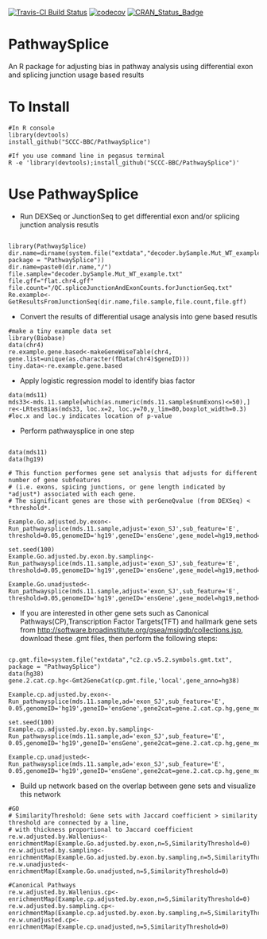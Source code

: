 [![Travis-CI Build Status](https://travis-ci.org/SCCC-BBC/PathwaySplice.svg?branch=master)](https://travis-ci.org/SCCC-BBC/PathwaySplice)
[![codecov](https://codecov.io/github/SCCC-BBC/PathwaySplice/coverage.svg?branch=master)](https://codecov.io/github/SCCC-BBC/PathwaySplice)
[![CRAN_Status_Badge](http://www.r-pkg.org/badges/version/PathwaySplice)](https://cran.r-project.org/package=PathwaySplice)

# PathwaySplice
An R package for adjusting bias in pathway analysis using differential exon and splicing junction usage based results

# To Install

```{r eval=TRUE}
#In R console
library(devtools)
install_github("SCCC-BBC/PathwaySplice")

#If you use command line in pegasus terminal
R -e 'library(devtools);install_github("SCCC-BBC/PathwaySplice")'
```

# Use PathwaySplice

+ Run DEXSeq or JunctionSeq to get differential exon and/or splicing junction analysis resutls 

```{r eval=FALSE}

library(PathwaySplice)
dir.name=dirname(system.file("extdata","decoder.bySample.Mut_WT_example.txt", package = "PathwaySplice"))
dir.name=paste0(dir.name,"/")
file.sample="decoder.bySample.Mut_WT_example.txt"
file.gff="flat.chr4.gff"
file.count="/QC.spliceJunctionAndExonCounts.forJunctionSeq.txt"
Re.example<-GetResultsFromJunctionSeq(dir.name,file.sample,file.count,file.gff)

```

+ Convert the results of differential usage analysis into gene based resutls

```{r eval=FALSE}
#make a tiny example data set
library(Biobase)
data(chr4)
re.example.gene.based<-makeGeneWiseTable(chr4,
gene.list=unique(as.character(fData(chr4)$geneID)))
tiny.data<-re.example.gene.based

```
+ Apply logistic regression model to identify bias factor
```{r eval=TRUE}
data(mds11)
mds33<-mds.11.sample[which(as.numeric(mds.11.sample$numExons)<=50),]
re<-LRtestBias(mds33, loc.x=2, loc.y=70,y_lim=80,boxplot_width=0.3) #loc.x and loc.y indicates location of p-value
```

+ Perform pathwaysplice in one step
```{r eval=TRUE}

data(mds11)
data(hg19)

# This function performes gene set analysis that adjusts for different number of gene subfeatures 
# (i.e. exons, spicing junctions, or gene length indicated by *adjust*) associated with each gene. 
# The significant genes are those with perGeneQvalue (from DEXSeq) < *threshold*. 

Example.Go.adjusted.by.exon<-Run_pathwaysplice(mds.11.sample,adjust='exon_SJ',sub_feature='E',
threshold=0.05,genomeID='hg19',geneID='ensGene',gene_model=hg19,method='Wallenius')

set.seed(100)
Example.Go.adjusted.by.exon.by.sampling<-Run_pathwaysplice(mds.11.sample,adjust='exon_SJ',sub_feature='E',
threshold=0.05,genomeID='hg19',geneID='ensGene',gene_model=hg19,method='Sampling')

Example.Go.unadjusted<-Run_pathwaysplice(mds.11.sample,adjust='exon_SJ',sub_feature='E',
threshold=0.05,genomeID='hg19',geneID='ensGene',gene_model=hg19,method='Hypergeometric')

```

+ If you are interested in other gene sets such as Canonical Pathways(CP),Transcription Factor Targets(TFT) and hallmark gene sets from http://software.broadinstitute.org/gsea/msigdb/collections.jsp, download these .gmt files, then perform the following steps:
```{r eval=TRUE}

cp.gmt.file=system.file("extdata","c2.cp.v5.2.symbols.gmt.txt", package = "PathwaySplice")
data(hg38)
gene.2.cat.cp.hg<-Gmt2GeneCat(cp.gmt.file,'local',gene_anno=hg38)

Example.cp.adjusted.by.exon<-Run_pathwaysplice(mds.11.sample,ad='exon_SJ',sub_feature='E',
0.05,genomeID='hg19',geneID='ensGene',gene2cat=gene.2.cat.cp.hg,gene_model=hg19,method='Wallenius')

set.seed(100)
Example.cp.adjusted.by.exon.by.sampling<-Run_pathwaysplice(mds.11.sample,ad='exon_SJ',sub_feature='E',
0.05,genomeID='hg19',geneID='ensGene',gene2cat=gene.2.cat.cp.hg,gene_model=hg19,method='Sampling')

Example.cp.unadjusted<-Run_pathwaysplice(mds.11.sample,ad='exon_SJ',sub_feature='E',
0.05,genomeID='hg19',geneID='ensGene',gene2cat=gene.2.cat.cp.hg,gene_model=hg19,method='Hypergeometric')

```

+ Build up network based on the overlap between gene sets and visualize this network

```{r eval=TRUE}
#GO
# SimilarityThreshold: Gene sets with Jaccard coefficient > similarity threshold are connected by a line,
# with thickness proportional to Jaccard coefficient    
re.w.adjusted.by.Wallenius<-enrichmentMap(Example.Go.adjusted.by.exon,n=5,SimilarityThreshold=0)
re.w.adjusted.by.sampling<-enrichmentMap(Example.Go.adjusted.by.exon.by.sampling,n=5,SimilarityThreshold=0)
re.w.unadjusted<-enrichmentMap(Example.Go.unadjusted,n=5,SimilarityThreshold=0)

#Canonical Pathways
re.w.adjusted.by.Wallenius.cp<-enrichmentMap(Example.cp.adjusted.by.exon,n=5,SimilarityThreshold=0)
re.w.adjusted.by.sampling.cp<-enrichmentMap(Example.cp.adjusted.by.exon.by.sampling,n=5,SimilarityThreshold=0)
re.w.unadjusted.cp<-enrichmentMap(Example.cp.unadjusted,n=5,SimilarityThreshold=0)
```
